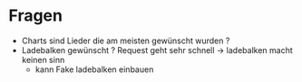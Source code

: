 # Fragen
* Charts sind Lieder die am meisten gewünscht wurden ? 
* Ladebalken gewünscht ? Request geht sehr schnell -> ladebalken macht keinen sinn
  * kann Fake ladebalken einbauen